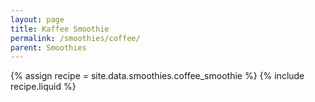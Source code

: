 ```yaml
---
layout: page
title: Kaffee Smoothie
permalink: /smoothies/coffee/
parent: Smoothies
---
```

{% assign recipe = site.data.smoothies.coffee_smoothie %}
{% include recipe.liquid %}
